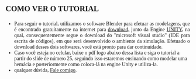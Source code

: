 <h3 class="subTitle" style="font-family: 'Gravity-Regular';font-size: 1.5em;">
COMO VER O TUTORIAL
</h3>
<ul class="listPad">
<li align = "justify" style="font-family: 'Gravity-Regular';font-size: 1em;">Para seguir o tutorial, utilizamos o software Blender para efetuar as modelagens, que é encontrado gratuitamente na internet para <a href="https://www.blender.org/download/">download,</a> junto da Engine <a href="https://unity3d.com/pt/get-unity/download"> UNITY</a>, na qual, consequentemente segue o download do "microsoft visual studio" (IDE para escrita de códigos), em que será desenvolvido o ambiente da simulação. Efetuado o download desses dois softwares, você está pronto para dar continuidade.
</li>
<li style="font-family: 'Gravity-Regular';font-size: 1em;">Caso você esteja no celular, baixe o pdf logo abaixo dessa lista e siga o tutorial a partir do slide de número 25, seguindo isso estaremos
                            ensinando como modelar uma hemácia e posteriormente como coloca-lá na engine Unity e utiliza-la.
 </li>
<li style="font-family: 'Gravity-Regular';font-size: 1em;">qualquer dúvida, <a href="/contacts/new"> Fale comigo</a>.</li>
</ul>
